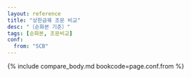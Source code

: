 ```yaml
---
layout: reference
title: "상한금궤 조문 비교"
desc: "〔순화본 기준〕"
tags: [순화본, 조문비교]
conf:
  from: "SCB"
---
```


{% include compare_body.md bookcode=page.conf.from %}
